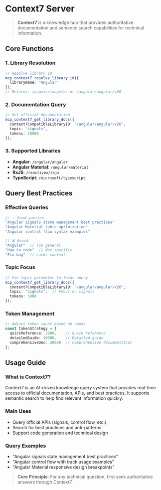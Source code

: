 # Context7 Server

> **Context7** is a knowledge hub that provides authoritative documentation and semantic search capabilities for technical information.

## Core Functions

### 1. Library Resolution

```typescript
// Resolve library ID
mcp_context7_resolve_library_id({
  libraryName: "Angular"
});
// Returns: /angular/angular or /angular/angular/v20
```

### 2. Documentation Query

```typescript
// Get official documentation
mcp_context7_get_library_docs({
  context7CompatibleLibraryID: "/angular/angular/v20",
  topic: "signals",
  tokens: 10000
});
```

### 3. Supported Libraries

- **Angular**: `/angular/angular`
- **Angular Material**: `/angular/material`
- **RxJS**: `/reactivex/rxjs`
- **TypeScript**: `/microsoft/typescript`

## Query Best Practices

### Effective Queries

```typescript
// ✅ Good queries
"Angular signals state management best practices"
"Angular Material table optimization"
"Angular control flow syntax examples"

// ❌ Avoid
"Angular"  // Too general
"How to code"  // Not specific
"Fix bug"  // Lacks context
```

### Topic Focus

```typescript
// Use topic parameter to focus query
mcp_context7_get_library_docs({
  context7CompatibleLibraryID: "/angular/angular/v20",
  topic: "signals",  // Focus on signals
  tokens: 5000
});
```

### Token Management

```typescript
// Adjust token count based on needs
const tokenStrategy = {
  quickReference: 2000,    // Quick reference
  detailedGuide: 10000,    // Detailed guide
  comprehensiveDoc: 20000  // Comprehensive documentation
};
```

## Usage Guide

### What is Context7?

Context7 is an AI-driven knowledge query system that provides real-time access to official documentation, APIs, and best practices. It supports semantic search to help find relevant information quickly.

### Main Uses

- Query official APIs (signals, control flow, etc.)
- Search for best practices and anti-patterns
- Support code generation and technical design

### Query Examples

- "Angular signals state management best practices"
- "Angular control flow with track usage examples"
- "Angular Material responsive design breakpoints"

> **Core Principle**: For any technical question, first seek authoritative answers through Context7.